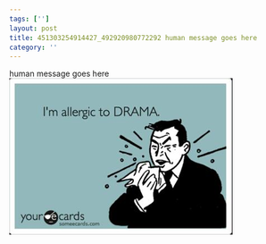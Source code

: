 ```yaml
---
tags: ['']
layout: post
title: 451303254914427_492920980772292 human message goes here
category: ''
---
```

human message goes here
![451303254914427_492920980772292](/uploads/2013-3-11-451303254914427_492920980772292-human-message-goes-here.jpg)
